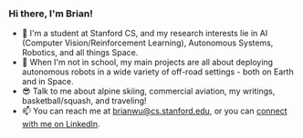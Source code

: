 ### Hi there, I'm Brian!

- 🏫 I'm a student at Stanford CS, and my research interests lie in AI (Computer Vision/Reinforcement Learning), Autonomous Systems, Robotics, and all things Space.
- 🤖 When I'm not in school, my main projects are all about deploying autonomous robots in a wide variety of off-road settings - both on Earth and in Space.
- 😎 Talk to me about alpine skiing, commercial aviation, my writings, basketball/squash, and traveling!
- 📫 You can reach me at brianwu@cs.stanford.edu, or you can [connect with me on LinkedIn](https://www.linkedin.com/in/BrianWu568/).

<!---
brianwu568/brianwu568 is a ✨ special ✨ repository because its `README.md` (this file) appears on your GitHub profile.
You can click the Preview link to take a look at your changes.
--->
